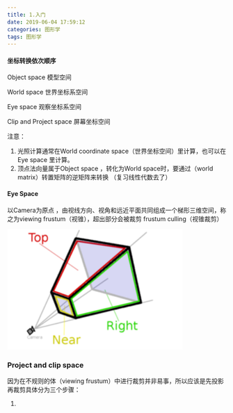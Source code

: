 ```yaml
---
title: 1.入门
date: 2019-06-04 17:59:12
categories: 图形学
tags: 图形学
---
```


#### 坐标转换依次顺序 

Object space 模型空间 

World space 世界坐标系空间

Eye space 观察坐标系空间

Clip and Project space 屏幕坐标空间

注意： 

1. 光照计算通常在World coordinate space（世界坐标空间）里计算，也可以在Eye space 里计算。
2. 顶点法向量属于Object space ，转化为World space时，要通过（world matrix）转置矩阵的逆矩阵来转换 （复习线性代数去了）

#### Eye Space

以Camera为原点 ，由视线方向、视角和远近平面共同组成一个梯形三维空间，称之为viewing frustum（视锥），超出部分会被裁剪 frustum culling（视锥裁剪）

![1-1](.\1-1.png)

### Project and clip space

因为在不规则的体（viewing frustum）中进行裁剪并非易事，所以应该是先投影再裁剪具体分为三个步骤：

1. 